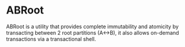 # ABRoot
ABRoot is a utility that provides complete immutability and atomicity by transacting between 2 root partitions (A&lt;->B), it also allows on-demand transactions via a transactional shell.
